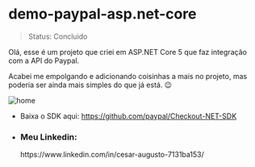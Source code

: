 # demo-paypal-asp.net-core
> Status: Concluido

Olá, esse é um projeto que criei em ASP.NET Core 5 que faz integração com a API  do Paypal.

Acabei me empolgando e adicionando coisinhas a mais no projeto, mas poderia ser ainda mais simples do que já está. 😉

![home](https://user-images.githubusercontent.com/25139027/154857618-6a380492-f0a8-4f6c-83ab-260084befb8c.png)

- Baixa o SDK aqui: https://github.com/paypal/Checkout-NET-SDK
- <h3>Meu Linkedin:</h3> https://www.linkedin.com/in/cesar-augusto-7131ba153/
